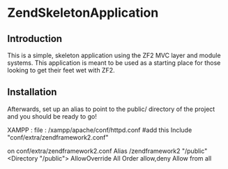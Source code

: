 ZendSkeletonApplication
=======================

Introduction
------------
This is a simple, skeleton application using the ZF2 MVC layer and module
systems. This application is meant to be used as a starting place for those
looking to get their feet wet with ZF2.


Installation
------------
Afterwards, set up an alias to point to the public/ directory of the
project and you should be ready to go!

XAMPP : 
file : /xampp/apache/conf/httpd.conf
#add this
Include "conf/extra/zendframework2.conf"

on conf/extra/zendframework2.conf
Alias /zendframework2 "<path>/public"
<Directory "<path>/public">
    AllowOverride All
    Order allow,deny
	Allow from all
</Directory>